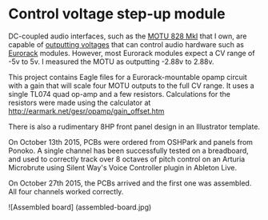 # Control voltage step-up module

DC-coupled audio interfaces, such as the [MOTU 828 MkI](http://www.soundonsound.com/sos/jul01/articles/motu828.asp)
that I own, are capable
of [outputting voltages](http://www.expert-sleepers.co.uk/siwacompatibility.html) that can
control audio hardware such as
[Eurorack](http://electronicmusic.wikia.com/wiki/Eurorack) modules. However,
most Eurorack modules expect a CV range of -5v to 5v. I measured the MOTU as
outputting -2.88v to 2.88v.

This project contains Eagle files for a Eurorack-mountable opamp circuit with a gain that will
scale four MOTU outputs to the full CV range. It uses a single TL074 quad
op-amp and a few resistors. Calculations for the resistors were made using the calculator at 
http://earmark.net/gesr/opamp/gain_offset.htm

There is also a rudimentary 8HP front panel design in an Illustrator template.

On October 13th 2015, PCBs were ordered from OSHPark and panels from
Ponoko.  A single channel has been successfully tested on a
breadboard, and used to correctly track over 8 octaves of pitch control on
an Arturia Microbrute using Silent Way's Voice Controller plugin in Ableton Live.

On October 27th 2015, the PCBs arrived and the first one was assembled. All four channels worked correctly.

![Assembled board]
(assembled-board.jpg)
